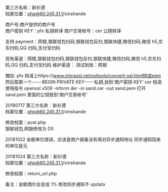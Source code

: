 第三方名称：新衫德  
档案位置：php@60.245.31.1/xinshande

商户号:商户提供的商户号  
商户密钥 KEY：pfx 私钥转译
商户交易帐号：cer 公钥转译

支持 payment：网银,银联钱包扫码,银联钱包反扫,银联快捷,微信扫码,微信 h5,京东扫码,QQ 扫码,支付宝扫码

现有渠道：网银,银联钱包扫码,银联钱包反扫,银联快捷,微信扫码,微信 h5,京东扫码,QQ 扫码,支付宝扫码
维护渠道：
测试到账：网银

備註:
pfx 档请上https://www.chinassl.net/ssltools/convert-ssl.html转成pem
然后取第一个-----BEGIN PRIVATE KEY-----私钥,放到'商户密钥 KEY'
cer 档请使用指令 openssl x509 -inform der -in sand.cer -out sand.pem
打开 sand.pem 里面的公钥放到'商户交易帐号'

20180717
第三方名称：新衫德  
档案位置：php@60.245.31.1/xinshande

修改档案：post.php  
银联钱包,网银修改为 D0

20181022
金额单位错误，应该是商户报备没有填对异步通知地址
同步通知回来的单位是元

20181024
第三方名称：新衫德  
档案位置：php@60.245.31.1/xinshande

修改档案：return_url.php

备注：金额偶尔会变成 1%
修改同步通知不 updata
